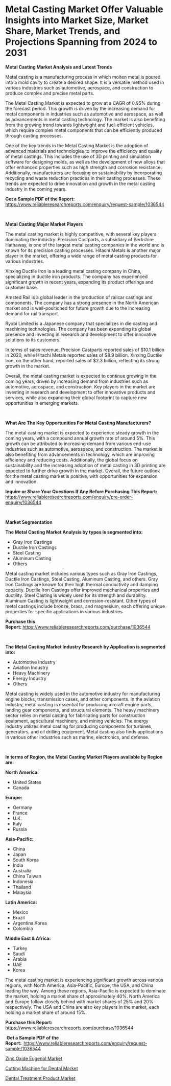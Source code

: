 <p><h1>Metal Casting Market Offer Valuable Insights into Market Size, Market Share, Market Trends, and Projections Spanning from 2024 to 2031</h1></p><p><strong>Metal Casting Market Analysis and Latest Trends</strong></p>
<p><p>Metal casting is a manufacturing process in which molten metal is poured into a mold cavity to create a desired shape. It is a versatile method used in various industries such as automotive, aerospace, and construction to produce complex and precise metal parts.</p><p>The Metal Casting Market is expected to grow at a CAGR of 0.95% during the forecast period. This growth is driven by the increasing demand for metal components in industries such as automotive and aerospace, as well as advancements in metal casting technology. The market is also benefiting from the growing trend towards lightweight and fuel-efficient vehicles, which require complex metal components that can be efficiently produced through casting processes.</p><p>One of the key trends in the Metal Casting Market is the adoption of advanced materials and technologies to improve the efficiency and quality of metal castings. This includes the use of 3D printing and simulation software for designing molds, as well as the development of new alloys that offer enhanced properties such as high strength and corrosion resistance. Additionally, manufacturers are focusing on sustainability by incorporating recycling and waste reduction practices in their casting processes. These trends are expected to drive innovation and growth in the metal casting industry in the coming years.</p></p>
<p><strong>Get a Sample PDF of the Report:&nbsp;</strong> <a href="https://www.reliableresearchreports.com/enquiry/request-sample/1036544">https://www.reliableresearchreports.com/enquiry/request-sample/1036544</a></p>
<p>&nbsp;</p>
<p><strong>Metal Casting Major Market Players</strong></p>
<p><p>The metal casting market is highly competitive, with several key players dominating the industry. Precision Castparts, a subsidiary of Berkshire Hathaway, is one of the largest metal casting companies in the world and is known for its precision casting processes. Hitachi Metals is another major player in the market, offering a wide range of metal casting products for various industries.</p><p>Xinxing Ductile Iron is a leading metal casting company in China, specializing in ductile iron products. The company has experienced significant growth in recent years, expanding its product offerings and customer base.</p><p>Amsted Rail is a global leader in the production of railcar castings and components. The company has a strong presence in the North American market and is well-positioned for future growth due to the increasing demand for rail transport.</p><p>Ryobi Limited is a Japanese company that specializes in die casting and machining technologies. The company has been expanding its global presence and investing in research and development to offer innovative solutions to its customers.</p><p>In terms of sales revenue, Precision Castparts reported sales of $10.1 billion in 2020, while Hitachi Metals reported sales of $8.9 billion. Xinxing Ductile Iron, on the other hand, reported sales of $2.3 billion, reflecting its strong growth in the market.</p><p>Overall, the metal casting market is expected to continue growing in the coming years, driven by increasing demand from industries such as automotive, aerospace, and construction. Key players in the market are investing in research and development to offer innovative products and services, while also expanding their global footprint to capture new opportunities in emerging markets.</p></p>
<p>&nbsp;</p>
<p><strong>What Are The Key Opportunities For Metal Casting Manufacturers?</strong></p>
<p><p>The metal casting market is expected to experience steady growth in the coming years, with a compound annual growth rate of around 5%. This growth can be attributed to increasing demand from various end-use industries such as automotive, aerospace, and construction. The market is also benefiting from advancements in technology, which are improving efficiency and reducing costs. Additionally, the global focus on sustainability and the increasing adoption of metal casting in 3D printing are expected to further drive growth in the market. Overall, the future outlook for the metal casting market is positive, with opportunities for expansion and innovation.</p></p>
<p><strong>Inquire or Share Your Questions If Any Before Purchasing This Report:</strong> <a href="https://www.reliableresearchreports.com/enquiry/pre-order-enquiry/1036544">https://www.reliableresearchreports.com/enquiry/pre-order-enquiry/1036544</a></p>
<p>&nbsp;</p>
<p><strong>Market Segmentation</strong></p>
<p><strong>The Metal Casting Market Analysis by types is segmented into:</strong></p>
<p><ul><li>Gray Iron Castings</li><li>Ductile Iron Castings</li><li>Steel Casting</li><li>Aluminum Casting</li><li>Others</li></ul></p>
<p><p>Metal casting market includes various types such as Gray Iron Castings, Ductile Iron Castings, Steel Casting, Aluminum Casting, and others. Gray Iron Castings are known for their high thermal conductivity and damping capacity. Ductile Iron Castings offer improved mechanical properties and ductility. Steel Casting is widely used for its strength and durability. Aluminum Casting is lightweight and corrosion-resistant. Other types of metal castings include bronze, brass, and magnesium, each offering unique properties for specific applications in various industries.</p></p>
<p><strong>Purchase this Report:&nbsp;</strong><a href="https://www.reliableresearchreports.com/purchase/1036544">https://www.reliableresearchreports.com/purchase/1036544</a></p>
<p>&nbsp;</p>
<p><strong>The Metal Casting Market Industry Research by Application is segmented into:</strong></p>
<p><ul><li>Automotive Industry</li><li>Aviation Industry</li><li>Heavy Machinery</li><li>Energy Industry</li><li>Others</li></ul></p>
<p><p>Metal casting is widely used in the automotive industry for manufacturing engine blocks, transmission cases, and other components. In the aviation industry, metal casting is essential for producing aircraft engine parts, landing gear components, and structural elements. The heavy machinery sector relies on metal casting for fabricating parts for construction equipment, agricultural machinery, and mining vehicles. The energy industry utilizes metal casting for producing components for turbines, generators, and oil drilling equipment. Metal casting also finds applications in various other industries such as marine, electronics, and defense.</p></p>
<p>&nbsp;</p>
<p><strong>In terms of Region, the Metal Casting Market Players available by Region are:</strong></p>
<p>
    <p> <strong> North America: </strong>
        <ul>
            <li>United States</li>
            <li>Canada</li>
        </ul>
        </p> 
    <p> <strong> Europe: </strong>
        <ul>
            <li>Germany</li>
            <li>France</li>
            <li>U.K.</li>
            <li>Italy</li>
            <li>Russia</li>
        </ul>
        </p> 
    <p> <strong> Asia-Pacific: </strong>
        <ul>
            <li>China</li>
            <li>Japan</li>
            <li>South Korea</li>
            <li>India</li>
            <li>Australia</li>
            <li>China Taiwan</li>
            <li>Indonesia</li>
            <li>Thailand</li>
            <li>Malaysia</li>
        </ul>
        </p> 
    <p> <strong> Latin America: </strong>
        <ul>
            <li>Mexico</li>
            <li>Brazil</li>
            <li>Argentina Korea</li>
            <li>Colombia</li>
        </ul>
        </p> 
    <p> <strong> Middle East & Africa: </strong>
        <ul>
            <li>Turkey</li>
            <li>Saudi</li>
            <li>Arabia</li>
            <li>UAE</li>
            <li>Korea</li>
        </ul>
    </p>
    </p>
<p><p>The metal casting market is experiencing significant growth across various regions, with North America, Asia-Pacific, Europe, the USA, and China leading the way. Among these regions, Asia-Pacific is expected to dominate the market, holding a market share of approximately 40%. North America and Europe follow closely behind with market shares of 25% and 20% respectively. The USA and China are also key players in the market, each holding a market share of around 15%.</p></p>
<p><strong>Purchase this Report: </strong><a href="https://www.reliableresearchreports.com/purchase/1036544">https://www.reliableresearchreports.com/purchase/1036544</a></p>
<p>&nbsp;<strong>Get a Sample PDF of the Report:&nbsp;&nbsp;</strong><a href="https://www.reliableresearchreports.com/enquiry/request-sample/1036544">https://www.reliableresearchreports.com/enquiry/request-sample/1036544</a></p>
<p><strong></strong></p>
<p><p><a href="https://view.publitas.com/reportprime-1/zinc-oxide-eugenol-market-size-market-trends-and-growth-outlook-forecasted-for-period-from-2023-to-2030/">Zinc Oxide Eugenol Market</a></p><p><a href="https://view.publitas.com/reportprime-1/cutting-machine-for-dental-market-offer-valuable-insights-into-market-size-market-share-market-trends-and-projections-spanning-from-2023-to-2030/">Cutting Machine for Dental Market</a></p><p><a href="https://view.publitas.com/reportprime-1/dental-treatment-product-market-research-report-provides-critical-insights-that-can-help-shape-business-development-and-investment-strategies/">Dental Treatment Product Market</a></p></p>
